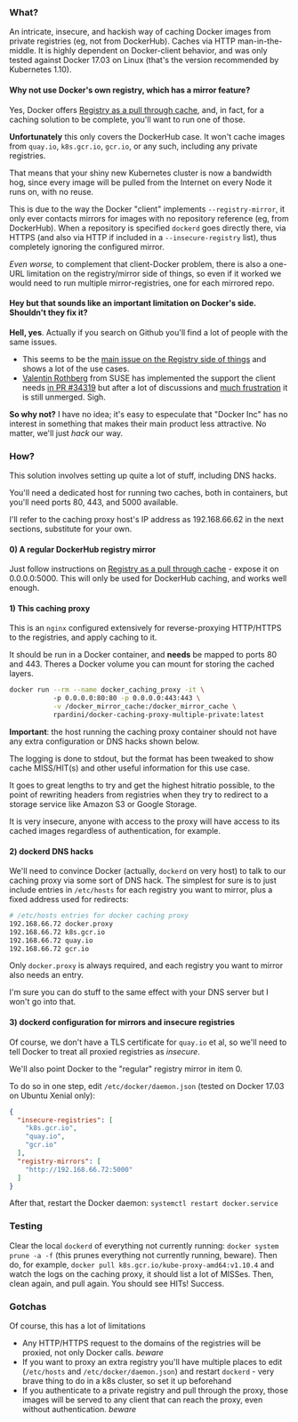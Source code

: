### What?

An intricate, insecure, and hackish way of caching Docker images from private registries (eg, not from DockerHub).
Caches via HTTP man-in-the-middle.
It is highly dependent on Docker-client behavior, and was only tested against Docker 17.03 on Linux (that's the version recommended by Kubernetes 1.10).

#### Why not use Docker's own registry, which has a mirror feature?

Yes, Docker offers [Registry as a pull through cache](https://docs.docker.com/registry/recipes/mirror/), 
and, in fact, for a caching solution to be complete, you'll want to run one of those. 

**Unfortunately** this only covers the DockerHub case. It won't cache images from `quay.io`, `k8s.gcr.io`, `gcr.io`, or any such, including any private registries.

That means that your shiny new Kubernetes cluster is now a bandwidth hog, since every image will be pulled from the Internet on every Node it runs on, with no reuse.

This is due to the way the Docker "client" implements `--registry-mirror`, it only ever contacts mirrors for images with no repository reference (eg, from DockerHub).
When a repository is specified `dockerd` goes directly there, via HTTPS (and also via HTTP if included in a `--insecure-registry` list), thus completely ignoring the configured mirror.

_Even worse,_ to complement that client-Docker problem, there is also a one-URL limitation on the registry/mirror side of things, so even if it worked we would need to run multiple mirror-registries, one for each mirrored repo.


#### Hey but that sounds like an important limitation on Docker's side. Shouldn't they fix it?

**Hell, yes**. Actually if you search on Github you'll find a lot of people with the same issues.
* This seems to be the  [main issue on the Registry side of things](https://github.com/docker/distribution/issues/1431) and shows a lot of the use cases.
* [Valentin Rothberg](https://github.com/vrothberg) from SUSE has implemented the support 
  the client needs [in PR #34319](https://github.com/moby/moby/pull/34319) but after a lot of discussions and 
  [much frustration](https://github.com/moby/moby/pull/34319#issuecomment-389783454) it is still unmerged. Sigh.


**So why not?** I have no idea; it's easy to especulate that "Docker Inc" has no interest in something that makes their main product less attractive. No matter, we'll just _hack_ our way.   

### How?

This solution involves setting up quite a lot of stuff, including DNS hacks.

You'll need a dedicated host for running two caches, both in containers, but you'll need ports 80, 443, and 5000 available.

I'll refer to the caching proxy host's IP address as 192.168.66.62 in the next sections, substitute for your own. 

#### 0) A regular DockerHub registry mirror

Just follow instructions on [Registry as a pull through cache](https://docs.docker.com/registry/recipes/mirror/) - expose it on 0.0.0.0:5000.
This will only be used for DockerHub caching, and works well enough.

#### 1) This caching proxy

This is an `nginx` configured extensively for reverse-proxying HTTP/HTTPS to the registries, and apply caching to it.

It should be run in a Docker container, and **needs** be mapped to ports 80 and 443. Theres a Docker volume you can mount for storing the cached layers.

```bash
docker run --rm --name docker_caching_proxy -it \ 
           -p 0.0.0.0:80:80 -p 0.0.0.0:443:443 \
           -v /docker_mirror_cache:/docker_mirror_cache \
           rpardini/docker-caching-proxy-multiple-private:latest
```

**Important**: the host running the caching proxy container should not have any extra configuration or DNS hacks shown below. 

The logging is done to stdout, but the format has been tweaked to show cache MISS/HIT(s) and other useful information for this use case.

It goes to great lengths to try and get the highest hitratio possible, to the point of rewriting headers from registries when they try to redirect to a storage service like Amazon S3 or Google Storage.

It is very insecure, anyone with access to the proxy will have access to its cached images regardless of authentication, for example.


#### 2) dockerd DNS hacks

We'll need to convince Docker (actually, `dockerd` on very host) to talk to our caching proxy via some sort of DNS hack.
The simplest for sure is to just include entries in `/etc/hosts` for each registry you want to mirror, plus a fixed address used for redirects:

```bash
# /etc/hosts entries for docker caching proxy
192.168.66.72 docker.proxy
192.168.66.72 k8s.gcr.io
192.168.66.72 quay.io
192.168.66.72 gcr.io
``` 

Only `docker.proxy` is always required, and each registry you want to mirror also needs an entry.

I'm sure you can do stuff to the same effect with your DNS server but I won't go into that.
 
#### 3) dockerd configuration for mirrors and insecure registries

Of course, we don't have a TLS certificate for `quay.io` et al, so we'll need to tell Docker to treat all proxied registries as _insecure_.

We'll also point Docker to the "regular" registry mirror in item 0. 

To do so in one step, edit `/etc/docker/daemon.json` (tested on Docker 17.03 on Ubuntu Xenial only):

```json
{
  "insecure-registries": [
    "k8s.gcr.io",
    "quay.io",
    "gcr.io"
  ],
  "registry-mirrors": [
    "http://192.168.66.72:5000"
  ]
}
```

After that, restart the Docker daemon: `systemctl restart docker.service`

### Testing

Clear the local `dockerd` of everything not currently running: `docker system prune -a -f` (this prunes everything not currently running, beware).
Then do, for example, `docker pull k8s.gcr.io/kube-proxy-amd64:v1.10.4` and watch the logs on the caching proxy, it should list a lot of MISSes.
Then, clean again, and pull again. You should see HITs! Success.

### Gotchas

Of course, this has a lot of limitations

- Any HTTP/HTTPS request to the domains of the registries will be proxied, not only Docker calls. *beware*
- If you want to proxy an extra registry you'll have multiple places to edit (`/etc/hosts` and `/etc/docker/daemon.json`) and restart `dockerd` - very brave thing to do in a k8s cluster, so set it up beforehand
- If you authenticate to a private registry and pull through the proxy, those images will be served to any client that can reach the proxy, even without authentication. *beware*